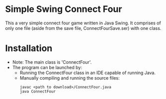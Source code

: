 # Simple Swing Connect Four
This a very simple connect four game written in Java Swing. 
It comprises of only one file (aside from the save file, ConnectFourSave.ser) with one class.

# Installation
- Note: The main class is 'ConnectFour'.
- The program can be launched by:
  - Running the ConnectFour class in an IDE capable of running  Java.
  - Manually compiling and running the source files:
      ```
      javac <path to download>/ConnectFour.java
      java ConnectFour
      ```

